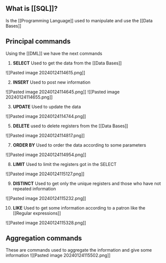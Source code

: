 
## What is [[SQL]]?

Is the [[Programming Language]] used to manipulate and use the [[Data Bases]]


## Principal commands

Using the [[DML]] we have the next commands

1. **SELECT** Used to get the data from the [[Data Bases]]

![[Pasted image 20240124114615.png]]

2. **INSERT** Used to post new information

![[Pasted image 20240124114645.png]]
![[Pasted image 20240124114655.png]]

3. **UPDATE** Used to update the data

![[Pasted image 20240124114744.png]]

5. **DELETE** used to delete registers from the [[Data Bases]]

![[Pasted image 20240124114817.png]]

7. **ORDER BY**  Used to order the data according to some parameters

![[Pasted image 20240124114954.png]]

8. **LIMIT** Used to limit the registers got in the SELECT

![[Pasted image 20240124115127.png]]

9. **DISTINCT** Used to get only the unique registers and those who have not repeated information

![[Pasted image 20240124115232.png]]

10. **LIKE** Used to get some information according to a patron like the [[Regular expressions]]

![[Pasted image 20240124115328.png]]



## Aggregation commands

These are commands used to aggregate the information and give some information
![[Pasted image 20240124115502.png]]
